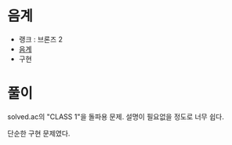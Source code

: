 # 음계

- 랭크 : 브론즈 2
- [음계](https://www.acmicpc.net/problem/2920)
- 구현

# 풀이

solved.ac의 "CLASS 1"을 돌파용 문제. 설명이 필요없을 정도로 너무 쉽다.

단순한 구현 문제였다.